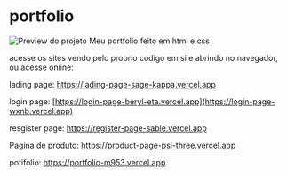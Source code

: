 # portfolio

![Preview do projeto]([https://raw.githubusercontent.com/SEU-USUARIO/NOME-DO-REPO/main/img/preview.png](https://github.com/Kyotarou-dev12/portfolio/blob/main/img/PotifolioPreview.PNG?raw=true))
Meu portfolio feito em html e css 

acesse os sites vendo pelo proprio codigo em si e abrindo no navegador, ou acesse online:

lading page:
https://lading-page-sage-kappa.vercel.app

login page:
[https://login-page-beryl-eta.vercel.app](https://login-page-wxnb.vercel.app)

resgister page:
https://register-page-sable.vercel.app

Pagina de produto: https://product-page-psi-three.vercel.app

potifolio:
https://portfolio-m953.vercel.app

